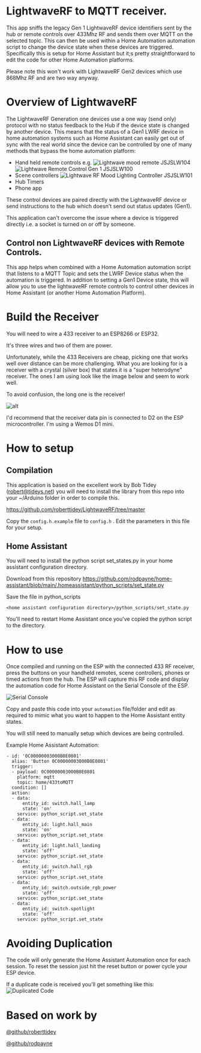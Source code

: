 # LightwaveRF to MQTT receiver. 

This app sniffs the legacy Gen 1 LightwaveRF device identifiers sent by the hub or remote controls over 433Mhz RF and sends them over MQTT on the selected topic. This  can then be used within a Home Automation automation script to change the device state when these devices are triggered.
Specifically this is setup for Home Assistant but it;s pretty straightforward to edit the code for other Home Automation platforms. 

Please note this won't work with LightwaveRF Gen2 devices which use 868Mhz RF and are two way anyway.

# Overview of LightwaveRF 

The LightwaveRF Generation one devices use a one way (send only) protocol with no status feedback to the Hub if the device state is changed by another device. This means that the status of a Gen1 LWRF device in home automation systems such as Home Assistant can easily get out of sync with the real world since the device can be controlled by one of many methods that bypass the home automation platform:

- Hand held remote controls 
    e.g. 
![Lightwave mood remote JSJSLW104](images/hh_remote.jpg)
![Lightwave Remote Control Gen 1 JSJSLW100](images/mood_remote.jpg) 
- Scene controllers
![Lightwave RF Mood Lighting Controller JSJSLW101](images/mood_control.jpg)
- Hub Timers
- Phone app

These control devices are paired directly with the LightwaveRF device or send instructions to the hub which doesn't send out status updates (Gen1).

This application can't overcome the issue where a device is triggered directly i.e. a socket is turned on or off by someone. 

## Control non LightwaveRF devices with Remote Controls.
This app helps when combined with a Home Automation automation script that listens to a MQTT Topic and sets the LWRF Device status when the automation is triggered. In addition to setting a Gen1 Device state, this will allow you to use the lightwaveRF remote controls to control other devices in Home Assistant (or another Home Automation Platform).

# Build the Receiver
You will need to wire a 433 receiver to an ESP8266 or ESP32. 

It's three wires and two of them are power. 

Unfortunately, while the 433 Receivers are cheap, picking one that works well over distance can be more challenging. What you are looking for is a receiver with a crystal (silver box) that states it is a "super heterodyne" receiver. The ones I am using look like the image below and seem to work well. 

To avoid confusion, the long one is the receiver!

![alt](images/433_rf.jpg)

I'd recommend that the receiver data pin is connected to D2 on the ESP microcontroller. I'm using a Wemos D1 mini.


# How to setup
## Compilation 
This application is based on the excellent work by Bob Tidey (robert@tideys.net) you will need to install the library from this repo into your ~/Arduino folder in order to compile this. 

https://github.com/roberttidey/LightwaveRF/tree/master

Copy the ```config.h.example``` file to ```config.h``` . 
Edit the parameters in this file for your setup.

## Home Assistant
You will need to install the python script set_states.py in your home assistant configuration directory.

Download from this repository  https://github.com/rodpayne/home-assistant/blob/main/.homeassistant/python_scripts/set_state.py 

Save the file in python_scripts
```
<home assistant configuration directory>/python_scripts/set_state.py
```
You'll need to restart Home Assistant once you've copied the python script to the directory. 

# How to use

Once compiled and running on the ESP with the connected 433 RF receiver, press the buttons on your handheld remotes, scene controllers, phones or timed actions from the hub. The ESP will capture this RF code and display the automation code for Home Assistant on the Serial Console of the ESP. 

![Serial Console](images/serial_console2.png)


Copy and paste this code into your ```automation``` file/folder and edit as required to mimic what you want to happen to the Home Assistant entity states. 

You will still need to manually setup which devices are being controlled.

Example Home Assistant Automation:

```
- id: '0C00000003000B0E0801'
  alias: 'Button 0C00000003000B0E0801'
  trigger:
  - payload: 0C00000003000B0E0801
    platform: mqtt
    topic: home/433toMQTT
  condition: []
  action:
  - data:
      entity_id: switch.hall_lamp
      state: 'on'
    service: python_script.set_state
  - data:
      entity_id: light.hall_main
      state: 'on'
    service: python_script.set_state
  - data:
      entity_id: light.hall_landing
      state: 'off'
    service: python_script.set_state
  - data:
      entity_id: switch.hall_rgb
      state: 'off'
    service: python_script.set_state
  - data:
      entity_id: switch.outside_rgb_power
      state: 'off'
    service: python_script.set_state
  - data:
      entity_id: switch.spotlight
      state: 'off'
    service: python_script.set_state
```

# Avoiding Duplication
The code will only generate the Home Assistant Automation once for each session. To reset the session just hit the reset button or power cycle your ESP device. 

If a duplicate code is received you'll get something like this:
![Duplicated Code](images/serial_console_duplicate.png)

# Based on work by
[@github/roberttidey](https://github.com/roberttidey)

[@github/rodpayne](https://github.com/rodpayne/home-assistant/blob/main/.homeassistant/python_scripts/set_state.py)

